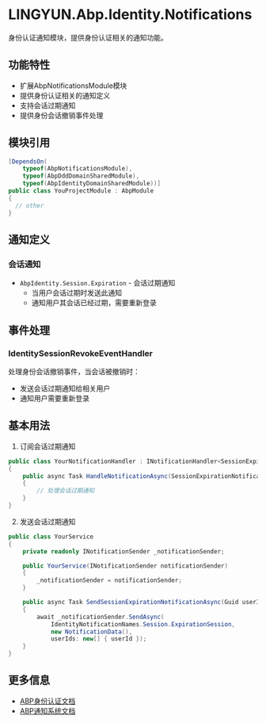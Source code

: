 # LINGYUN.Abp.Identity.Notifications

身份认证通知模块，提供身份认证相关的通知功能。

## 功能特性

* 扩展AbpNotificationsModule模块
* 提供身份认证相关的通知定义
* 支持会话过期通知
* 提供身份会话撤销事件处理

## 模块引用

```csharp
[DependsOn(
    typeof(AbpNotificationsModule),
    typeof(AbpDddDomainSharedModule),
    typeof(AbpIdentityDomainSharedModule))]
public class YouProjectModule : AbpModule
{
  // other
}
```

## 通知定义

### 会话通知

* `AbpIdentity.Session.Expiration` - 会话过期通知
  * 当用户会话过期时发送此通知
  * 通知用户其会话已经过期，需要重新登录

## 事件处理

### IdentitySessionRevokeEventHandler

处理身份会话撤销事件，当会话被撤销时：
* 发送会话过期通知给相关用户
* 通知用户需要重新登录

## 基本用法

1. 订阅会话过期通知
```csharp
public class YourNotificationHandler : INotificationHandler<SessionExpirationNotification>
{
    public async Task HandleNotificationAsync(SessionExpirationNotification notification)
    {
        // 处理会话过期通知
    }
}
```

2. 发送会话过期通知
```csharp
public class YourService
{
    private readonly INotificationSender _notificationSender;

    public YourService(INotificationSender notificationSender)
    {
        _notificationSender = notificationSender;
    }

    public async Task SendSessionExpirationNotificationAsync(Guid userId)
    {
        await _notificationSender.SendAsync(
            IdentityNotificationNames.Session.ExpirationSession,
            new NotificationData(),
            userIds: new[] { userId });
    }
}
```

## 更多信息

* [ABP身份认证文档](https://docs.abp.io/en/abp/latest/Identity)
* [ABP通知系统文档](https://docs.abp.io/en/abp/latest/Notification-System)

